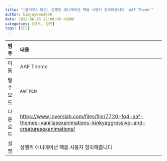 ```yaml
---
title: "[폴아웃4 모드] 성행위 애니메이션 팩을 사용자 정의해줍니다 'AAF Theme'"
author: kimjaywon2000
date: 2022-06-16 12:00:00 +0800
categories: [모드, 성인]
tags: [모드]
---
```


| 범주             | 내용            |
|:----------------|:---------------|
| 이름             | AAF Theme  |
| 필수 모드         | `AAF` `MCM`  |
| 다운로드          | <https://www.loverslab.com/files/file/7720-fo4-aaf-themes-vanillasexanimations-kinkyaggressive-and-creaturesexanimations/> |
| 설명             | 성행위 애니메이션 팩을 사용자 정의해줍니다  |
